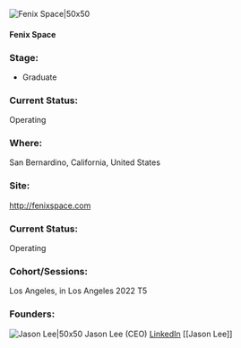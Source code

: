 

![Fenix Space|50x50]()

#### Fenix Space


### Stage: 
 - Graduate 

### Current Status: 
Operating

### Where:
San Bernardino, California, United States

### Site:
http://fenixspace.com





### Current Status: 
Operating

### Cohort/Sessions: 
Los Angeles, in Los Angeles 2022 T5

### Founders: 

![Jason Lee|50x50]() Jason Lee (CEO) [LinkedIn](https://) [[Jason Lee]]


